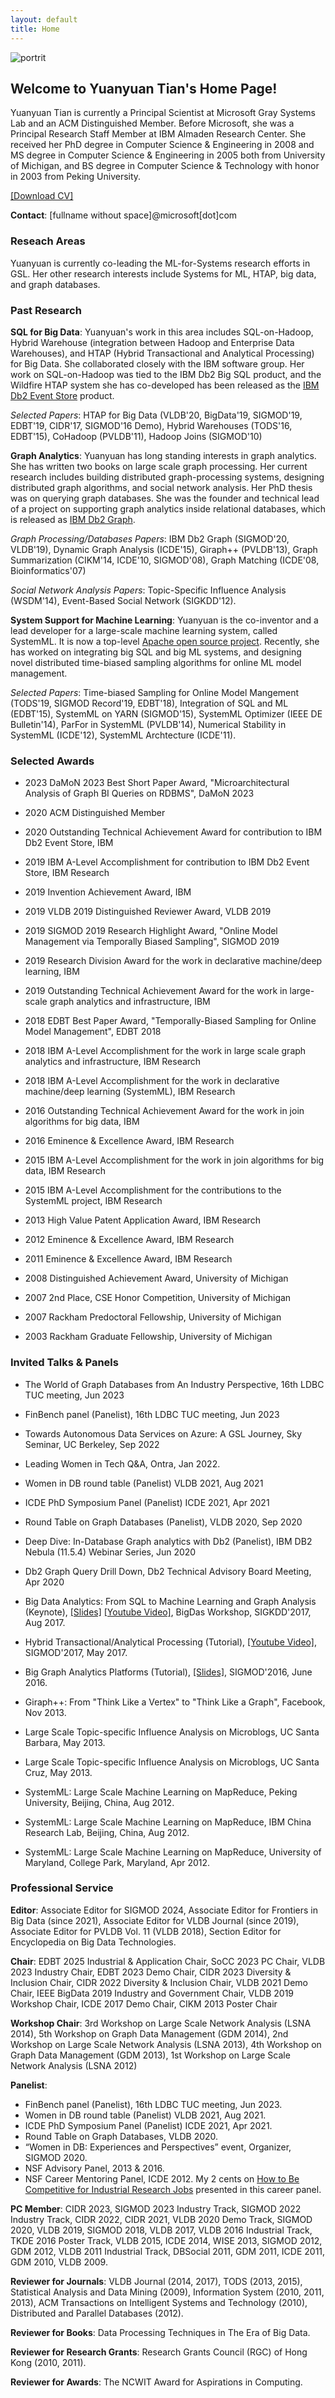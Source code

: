 ```yaml
---
layout: default
title: Home
---
```



![portrit](https://humming80.github.io/YTian.jpg) 

## Welcome to Yuanyuan Tian's Home Page! 
Yuanyuan Tian is currently a Principal Scientist at Microsoft Gray Systems Lab and an ACM Distinguished Member. Before Microsoft, she was a Principal Research Staff Member at IBM Almaden Research Center. She received her PhD degree in Computer Science & Engineering in 2008 and MS degree in Computer Science & Engineering in 2005 both from University of Michigan, and BS degree in Computer Science & Technology with honor in 2003 from Peking University.

[\[Download CV\]](https://humming80.github.io/CV_Tian.pdf)

**Contact**: [fullname without space]@microsoft[dot]com

### **Reseach Areas**

Yuanyuan is currently co-leading the ML-for-Systems research efforts in GSL. Her other research interests include Systems for ML, HTAP, big data, and graph databases.

### **Past Research**

**SQL for Big Data**: Yuanyuan's work in this area includes SQL-on-Hadoop, Hybrid Warehouse (integration between Hadoop and Enterprise Data Warehouses), and HTAP (Hybrid Transactional and Analytical Processing) for Big Data. She collaborated closely with the IBM software group. Her work on SQL-on-Hadoop was tied to the IBM Db2 Big SQL product, and the Wildfire HTAP system she has co-developed has been released as the [IBM Db2 Event Store](https://www.ibm.com/products/db2-event-store) product.

_Selected Papers_: HTAP for Big Data (VLDB'20, BigData'19, SIGMOD'19, EDBT'19, CIDR'17, SIGMOD'16 Demo), Hybrid Warehouses (TODS'16, EDBT'15), CoHadoop (PVLDB'11), Hadoop Joins (SIGMOD'10)

**Graph Analytics**: Yuanyuan has long standing interests in graph analytics. She has written two books on large scale graph processing. Her current research includes building distributed graph-processing systems, designing distributed graph algorithms, and social network analysis. Her PhD thesis was on querying graph databases. She was the founder and technical lead of a project on supporting graph analytics inside relational databases, which is released as [IBM Db2 Graph](https://www.ibm.com/support/producthub/icpdata/docs/content/SSQNUZ_latest/svc-db2w/db2w-graph-ovu.html).
 

_Graph Processing/Databases Papers_: IBM Db2 Graph (SIGMOD'20, VLDB'19), Dynamic Graph Analysis (ICDE'15), Giraph++ (PVLDB'13), Graph Summarization (CIKM'14, ICDE'10, SIGMOD'08), Graph Matching (ICDE'08, Bioinformatics'07)

_Social Network Analysis Papers_: Topic-Specific Influence Analysis (WSDM'14), Event-Based Social Network (SIGKDD'12).

**System Support for Machine Learning**: Yuanyuan is the co-inventor and a lead developer for a large-scale machine learning system, called SystemML. It is now a top-level [Apache open source project](http://systemds.apache.org/). Recently, she has worked on integrating big SQL and big ML systems, and designing novel distributed time-biased sampling algorithms for online ML model management.

_Selected Papers_: Time-biased Sampling for Online Model Mangement (TODS'19, SIGMOD Record'19, EDBT'18), Integration of SQL and ML (EDBT'15), SystemML on YARN (SIGMOD'15), SystemML Optimizer (IEEE DE Bulletin'14), ParFor in SystemML (PVLDB'14), Numerical Stability in SystemML (ICDE'12), SystemML Archtecture (ICDE'11).

### **Selected Awards**

- 2023 DaMoN 2023 Best Short Paper Award, "Microarchitectural Analysis of Graph BI Queries on RDBMS", DaMoN 2023

- 2020 ACM Distinguished Member

- 2020 Outstanding Technical Achievement Award for contribution to IBM Db2 Event Store, IBM

- 2019 IBM A-Level Accomplishment for contribution to IBM Db2 Event Store, IBM Research

- 2019 Invention Achievement Award, IBM

- 2019 VLDB 2019 Distinguished Reviewer Award, VLDB 2019

- 2019 SIGMOD 2019 Research Highlight Award, "Online Model Management via Temporally Biased Sampling", SIGMOD 2019

- 2019 Research Division Award for the work in declarative machine/deep learning, IBM

- 2019 Outstanding Technical Achievement Award for the work in large-scale graph analytics and infrastructure, IBM

- 2018 EDBT Best Paper Award, "Temporally-Biased Sampling for Online Model Management", EDBT 2018

- 2018 IBM A-Level Accomplishment for the work in large scale graph analytics and infrastructure, IBM Research

- 2018 IBM A-Level Accomplishment for the work in declarative machine/deep learning (SystemML), IBM Research

- 2016 Outstanding Technical Achievement Award for the work in join algorithms for big data, IBM

- 2016 Eminence & Excellence Award, IBM Research

- 2015 IBM A-Level Accomplishment for the work in join algorithms for big data, IBM Research

- 2015 IBM A-Level Accomplishment for the contributions to the SystemML project, IBM Research

- 2013 High Value Patent Application Award, IBM Research

- 2012 Eminence & Excellence Award, IBM Research

- 2011 Eminence & Excellence Award, IBM Research

- 2008 Distinguished Achievement Award, University of Michigan

- 2007 2nd Place, CSE Honor Competition, University of Michigan

- 2007 Rackham Predoctoral Fellowship, University of Michigan

- 2003 Rackham Graduate Fellowship, University of Michigan 

### **Invited Talks & Panels**

- The World of Graph Databases from An Industry Perspective, 16th LDBC TUC meeting, Jun 2023

- FinBench panel (Panelist), 16th LDBC TUC meeting, Jun 2023

- Towards Autonomous Data Services on Azure: A GSL Journey, Sky Seminar, UC Berkeley, Sep 2022

- Leading Women in Tech Q&A, Ontra, Jan 2022.

- Women in DB round table (Panelist) VLDB 2021, Aug 2021

- ICDE PhD Symposium Panel (Panelist) ICDE 2021, Apr 2021

- Round Table on Graph Databases (Panelist), VLDB 2020, Sep 2020

- Deep Dive: In-Database Graph analytics with Db2 (Panelist), IBM DB2 Nebula (11.5.4) Webinar Series, Jun 2020

- Db2 Graph Query Drill Down, Db2 Technical Advisory Board Meeting, Apr 2020

- Big Data Analytics: From SQL to Machine Learning and Graph Analysis (Keynote), [\[Slides\]](https://www.slideshare.net/ytian1/big-data-analytics-from-sql-to-machine-learning-and-graph-analysis) [\[Youtube Video\]](https://www.youtube.com/watch?v=_2sjxj_CDSA&t=3240s), BigDas Workshop, SIGKDD'2017, Aug 2017. 

- Hybrid Transactional/Analytical Processing (Tutorial), [\[Youtube Video\]](https://www.youtube.com/watch?v=PG4acu9M65w), SIGMOD'2017, May 2017.

- Big Graph Analytics Platforms (Tutorial), [\[Slides\]](https://www.slideshare.net/ytian1/big-graph-analytics-systems-sigmod16-tutorial), SIGMOD'2016, June 2016.

- Giraph++: From "Think Like a Vertex" to "Think Like a Graph", Facebook, Nov 2013. 

- Large Scale Topic-specific Influence Analysis on Microblogs, UC Santa Barbara, May 2013.

- Large Scale Topic-specific Influence Analysis on Microblogs, UC Santa Cruz, May 2013.

- SystemML: Large Scale Machine Learning on MapReduce, Peking University, Beijing, China, Aug 2012.

- SystemML: Large Scale Machine Learning on MapReduce, IBM China Research Lab, Beijing, China, Aug 2012.

- SystemML: Large Scale Machine Learning on MapReduce, University of Maryland, College Park, Maryland, Apr 2012.

### **Professional Service**

**Editor**: Associate Editor for SIGMOD 2024, Associate Editor for Frontiers in Big Data (since 2021), Associate Editor for VLDB Journal (since 2019), Associate Editor for PVLDB Vol. 11 (VLDB 2018), Section Editor for Encyclopedia on Big Data Technologies.

**Chair**: EDBT 2025 Industrial & Application Chair, SoCC 2023 PC Chair, VLDB 2023 Industry Chair, EDBT 2023 Demo Chair, CIDR 2023 Diversity & Inclusion Chair, CIDR 2022 Diversity & Inclusion Chair, VLDB 2021 Demo Chair, IEEE BigData 2019 Industry and Government Chair, VLDB 2019 Workshop Chair, ICDE 2017 Demo Chair, CIKM 2013 Poster Chair

**Workshop Chair**: 3rd Workshop on Large Scale Network Analysis (LSNA 2014), 5th Workshop on Graph Data Management (GDM 2014), 2nd Workshop on Large Scale Network Analysis (LSNA 2013), 4th Workshop on Graph Data Management (GDM 2013), 1st Workshop on Large Scale Network Analysis (LSNA 2012)

**Panelist**:
- FinBench panel (Panelist), 16th LDBC TUC meeting, Jun 2023.
- Women in DB round table (Panelist) VLDB 2021, Aug 2021.
- ICDE PhD Symposium Panel (Panelist) ICDE 2021, Apr 2021.
- Round Table on Graph Databases, VLDB 2020.
- “Women in DB: Experiences and Perspectives” event, Organizer, SIGMOD 2020.
- NSF Advisory Panel, 2013 & 2016.
- NSF Career Mentoring Panel, ICDE 2012.
My 2 cents on [How to Be Competitive for Industrial Research Jobs](https://www.slideshare.net/ytian1/research-job-41535070) presented in this career panel.

**PC Member**: CIDR 2023, SIGMOD 2023 Industry Track, SIGMOD 2022 Industry Track, CIDR 2022, CIDR 2021, VLDB 2020 Demo Track, SIGMOD 2020, VLDB 2019, SIGMOD 2018, VLDB 2017, VLDB 2016 Industrial Track, TKDE 2016 Poster Track, VLDB 2015, ICDE 2014, WISE 2013, SIGMOD 2012, GDM 2012, VLDB 2011 Industrial Track, DBSocial 2011, GDM 2011, ICDE 2011, GDM 2010, VLDB 2009.

**Reviewer for Journals**: VLDB Journal (2014, 2017), TODS (2013, 2015), Statistical Analysis and Data Mining (2009), Information System (2010, 2011, 2013), ACM Transactions on Intelligent Systems and Technology (2010), Distributed and Parallel Databases (2012).

**Reviewer for Books**: Data Processing Techniques in The Era of Big Data.

**Reviewer for Research Grants**: Research Grants Council (RGC) of Hong Kong (2010, 2011).

**Reviewer for Awards**: The NCWIT Award for Aspirations in Computing.
